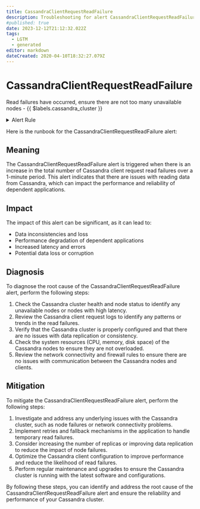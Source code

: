 ```yaml
---
title: CassandraClientRequestReadFailure
description: Troubleshooting for alert CassandraClientRequestReadFailure
#published: true
date: 2023-12-12T21:12:32.022Z
tags: 
  - LGTM
  - generated
editor: markdown
dateCreated: 2020-04-10T18:32:27.079Z
---
```


# CassandraClientRequestReadFailure

Read failures have occurred, ensure there are not too many unavailable nodes - {{ $labels.cassandra_cluster }}

<details>
  <summary>Alert Rule</summary>

{{% rule "cassandra/instaclustr-cassandra-exporter.yml" "CassandraClientRequestReadFailure" %}}

{{% comment %}}

```yaml
alert: CassandraClientRequestReadFailure
expr: increase(cassandra_client_request_failures_total{operation="read"}[1m]) > 0
for: 2m
labels:
    severity: critical
annotations:
    summary: Cassandra client request read failure (instance {{ $labels.instance }})
    description: |-
        Read failures have occurred, ensure there are not too many unavailable nodes - {{ $labels.cassandra_cluster }}
          VALUE = {{ $value }}
          LABELS = {{ $labels }}
    runbook: https://github.com/srerun/prometheus-alerts/blob/main/content/runbooks/instaclustr-cassandra-exporter/CassandraClientRequestReadFailure.md

```

{{% /comment %}}

</details>


Here is the runbook for the CassandraClientRequestReadFailure alert:

## Meaning

The CassandraClientRequestReadFailure alert is triggered when there is an increase in the total number of Cassandra client request read failures over a 1-minute period. This alert indicates that there are issues with reading data from Cassandra, which can impact the performance and reliability of dependent applications.

## Impact

The impact of this alert can be significant, as it can lead to:

* Data inconsistencies and loss
* Performance degradation of dependent applications
* Increased latency and errors
* Potential data loss or corruption

## Diagnosis

To diagnose the root cause of the CassandraClientRequestReadFailure alert, perform the following steps:

1. Check the Cassandra cluster health and node status to identify any unavailable nodes or nodes with high latency.
2. Review the Cassandra client request logs to identify any patterns or trends in the read failures.
3. Verify that the Cassandra cluster is properly configured and that there are no issues with data replication or consistency.
4. Check the system resources (CPU, memory, disk space) of the Cassandra nodes to ensure they are not overloaded.
5. Review the network connectivity and firewall rules to ensure there are no issues with communication between the Cassandra nodes and clients.

## Mitigation

To mitigate the CassandraClientRequestReadFailure alert, perform the following steps:

1. Investigate and address any underlying issues with the Cassandra cluster, such as node failures or network connectivity problems.
2. Implement retries and fallback mechanisms in the application to handle temporary read failures.
3. Consider increasing the number of replicas or improving data replication to reduce the impact of node failures.
4. Optimize the Cassandra client configuration to improve performance and reduce the likelihood of read failures.
5. Perform regular maintenance and upgrades to ensure the Cassandra cluster is running with the latest software and configurations.

By following these steps, you can identify and address the root cause of the CassandraClientRequestReadFailure alert and ensure the reliability and performance of your Cassandra cluster.